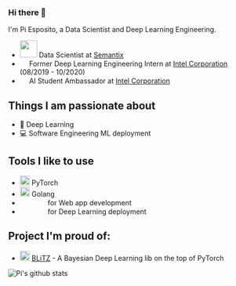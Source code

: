 ### Hi there 👋

I'm Pi Esposito, a Data Scientist and Deep Learning Engineering.

- <img height="35" src="https://media-exp1.licdn.com/dms/image/C4D0BAQFC1zo6_LN_XQ/company-logo_200_200/0?e=1609977600&v=beta&t=_6ZQjUCWfsutmyot4Dj74ewVHxz_lWHhA7xts1xEah4"> Data Scientist at [Semantix](semantix.com.br)
- <img height="15" src="https://logodownload.org/wp-content/uploads/2014/04/Intel-logo-5.png"> Former Deep Learning Engineering Intern at [Intel Corporation](intel.com/) (08/2019 - 10/2020)
- <img height="15" src="https://logodownload.org/wp-content/uploads/2014/04/Intel-logo-5.png"> AI Student Ambassador at [Intel Corporation](intel.com/)


## Things I am passionate about

- 🤖 Deep Learning
- 💻 Software Engineering ML deployment

## Tools I like to use
- <img height="20" src="https://pytorch.org/assets/images/pytorch-logo.png"> PyTorch
- <img height="20" src="https://banner2.cleanpng.com/20180731/tzw/kisspng-gopher-docker-computer-programming-clojure-5b60bcbbaea281.7058312815330664277153.jpg"> Golang
- <code><img height="15" src="https://upload.wikimedia.org/wikipedia/commons/thumb/9/99/Unofficial_JavaScript_logo_2.svg/800px-Unofficial_JavaScript_logo_2.svg.png"></code>
<code><img height="15" src="https://upload.wikimedia.org/wikipedia/commons/thumb/a/a7/React-icon.svg/1280px-React-icon.svg.png"></code>
<code><img height="15" src="https://www.opus-software.com.br/wp-content/uploads/2018/09/nodejs.jpg"></code> for Web app development
- <code><img height="15" src="https://fastapi.tiangolo.com/img/logo-margin/logo-teal.png"></code>
<code><img height="15" src="https://seeklogo.com/images/F/flask-logo-44C507ABB7-seeklogo.com.png"></code>
<code><img height="15" src="https://opencv.org/wp-content/uploads/2019/05/openvino-logo.png"></code> for Deep Learning deployment

## Project I'm proud of:
 - <img height="20" src="https://img.pngio.com/the-bell-curve-normal-distribution-grading-on-a-curve-average-normal-distribution-png-900_720.jpg"> [BLiTZ](https://github.com/piEsposito/blitz-bayesian-deep-learning/) - A Bayesian Deep Learning lib on the top of PyTorch
 
 
![Pi's github stats](https://github-readme-stats.vercel.app/api?username=piEsposito&count_private=true&show_icons=true&theme=algolia)
